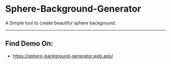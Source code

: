 # Sphere-Background-Generator

A Simple tool to create beautiful sphere background.

<hr>

## Find Demo On: 
- https://sphere-background-generator.web.app/
